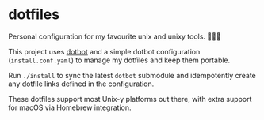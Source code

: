 # dotfiles

Personal configuration for my favourite unix and unixy tools. 👨🏿‍💻 

This project uses [dotbot](https://github.com/anishathalye/dotbot) and a simple dotbot configuration (`install.conf.yaml`) to manage my dotfiles and keep them portable.

Run `./install` to sync the latest `dotbot` submodule and idempotently create any dotfile links defined in the configuration.

These dotfiles support most Unix-y platforms out there, with extra support for macOS via Homebrew integration.
